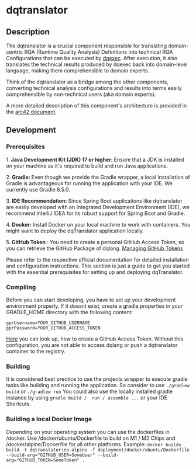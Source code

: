 # dqtranslator

## Description
The dqtranslator is a crucial component responsible for translating 
domain-centric RQA (Runtime Quality Analysis) Definitions into technical RQA Configurations that can be executed by [dqexec](https://github.com/dqualizer/dqexec).
After execution, it also translates the technical results produced by dqexec back into domain-level language, making them comprehensible to domain experts.

Think of the dqtranslator as a bridge among the other components, converting technical analysis configurations and results into terms easily comprehensible by non-technical users (aka domain experts).

A more detailed description of this component's architecture is provided in the [arc42 document](https://dqualizer.github.io/dqualizer). 

## Development
### Prerequisites
1.<b> Java Development Kit (JDK) 17 or higher: </b> Ensure that a JDK is installed on your machine as it's required to build and run Java applications. 

2.<b> Gradle: </b> Even though we provide the Gradle wrapper, a local installation of Gradle is advantageous for running the application with your IDE. We currently use Gradle 8.5.0.

3.<b> IDE Recommendation: </b> Since Spring Boot applications like dqtranslator are easily developed with an Integrated Development Environment (IDE), we recommend IntelliJ IDEA for its robust support for Spring Boot and Gradle.

4.<b> Docker: </b> Install Docker on your local machine to work with containers. You might want to deploy the dqTranslator application locally.

5.<b> GitHub Token </b>: You need to create a personal GitHub Access Token, so you can retrieve the GitHub Package of dqlang. [Managing GitHub Tokens](https://docs.github.com/en/authentication/keeping-your-account-and-data-secure/managing-your-personal-access-tokens)


Please refer to the respective official documentation for detailed installation and configuration instructions. This section is just a guide to get you started with the essential prerequisites for setting up and deploying dqTranslator.

### Compiling
Before you can start developing, you have to set up your development environment properly.
If it doesnt exist, create a gradle.properties in your GRADLE_HOME directory with the following content:
```
gprUsername=YOUR_GITHUB_USERNAME
gprPassword=YOUR_GITHUB_ACCESS_TOKEN
```

[Here](https://docs.github.com/en/authentication/keeping-your-account-and-data-secure/managing-your-personal-access-tokens) you can look up, how to create a GitHub Access Token.
Without this configuration, you are not able to access dqlang or push a dqtranslator container to the registry.


### Building 
It is considered best prectice to use the projects wrapper to execute gradle tasks like building and running the application.
So consider to use 
```./gradlew build``` or ```./gradlew run```
You could also use the locally installed gradle instance by using ```gradle build /  run / assemble ...``` or your IDE Shortcuts.

### Building a local Docker Image
Depending on your operating system you can use the dockerfiles in /docker.
Use /docker/ubuntu/Dockerfile to build on M1 / M2 Chips and /docker/alpine/Dockerfile for all other platforms.
Example: 
```docker buildx build -t dqtranslator:no-alpine -f deployment/docker/ubuntu/Dockerfile --build-arg="GITHUB_USER=SomeUser" --build-arg="GITHUB_TOKEN=SomeToken" .```
